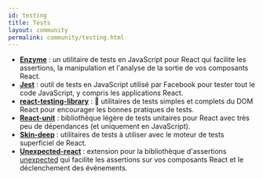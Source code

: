 ```yaml
---
id: testing
title: Tests
layout: community
permalink: community/testing.html
---
```


* **[Enzyme](https://github.com/airbnb/enzyme/)** : un utilitaire de tests en JavaScript pour React qui facilite les assertions, la manipulation et l'analyse de la sortie de vos composants React.
* **[Jest](https://facebook.github.io/jest/)** : outil de tests en JavaScript utilisé par Facebook pour tester tout le code JavaScript, y compris les applications React.
* **[react-testing-library](https://github.com/kentcdodds/react-testing-library)** : 🐐 utilitaires de tests simples et complets du DOM React pour encourager les bonnes pratiques de tests.
* **[React-unit](https://github.com/pzavolinsky/react-unit)** : bibliothèque légère de tests unitaires pour React avec très peu de dépendances (et uniquement en JavaScript).
* **[Skin-deep](https://github.com/glenjamin/skin-deep)** : utilitaires de tests à utiliser avec le moteur de tests superficiel de React.
* **[Unexpected-react](https://github.com/bruderstein/unexpected-react/)** : extension pour la bibliothèque d'assertions [unexpected](https://unexpected.js.org/) qui facilite les assertions sur vos composants React et le déclenchement des événements.
